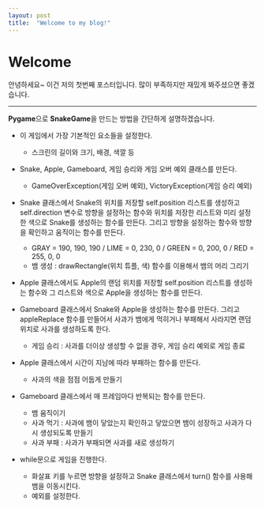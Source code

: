 ```yaml
---
layout: post
title:  "Welcome to my blog!"
---
```


# Welcome

안녕하세요~ 이건 저의 첫번째 포스터입니다. 많이 부족하지만 재밌게 봐주셨으면 좋겠습니다.

---

**Pygame**으로 **SnakeGame**을 만드는 방법을 간단하게 설명하겠습니다.

 + 이 게임에서 가장 기본적인 요소들을 설정한다.
     - 스크린의 길이와 크기, 배경, 색깔 등

 + Snake, Apple, Gameboard, 게임 승리와 게임 오버 예외 클래스를 만든다.
     - GameOverException(게임 오버 예외), VictoryException(게임 승리 예외)

 + Snake 클래스에서 Snake의 위치를 저장할 self.position 리스트를 생성하고 self.direction 변수로 방향을 설정하는 함수와 위치를 저장한 리스트와 미리 설정한 색으로 Snake를 생성하는 함수를 만든다. 그리고 방향을 설정하는 함수와 방향을 확인하고 움직이는 함수를 만든다.
     - GRAY = 190, 190, 190 / LIME = 0, 230, 0 / GREEN = 0, 200, 0 / RED = 255, 0, 0
     - 뱀 생성 : drawRectangle(위치 튜플, 색) 함수를 이용해서 뱀의 머리 그리기

 + Apple 클래스에서도 Apple의 랜덤 위치를 저장할 self.position 리스트를 생성하는 함수와 그 리스트와 색으로 Apple을 생성하는 함수를 만든다.

 + Gameboard 클래스에서 Snake와 Apple을 생성하는 함수를 만든다. 그리고 appleReplace 함수를 만들어서 사과가 뱀에게 먹히거나 부패해서 사라지면 랜덤 위치로 사과를 생성하도록 한다.
     - 게임 승리 : 사과를 더이상 생성할 수 없을 경우, 게임 승리 예외로 게임 종료

 + Apple 클래스에서 시간이 지남에 따라 부패하는 함수를 만든다.
     - 사과의 색을 점점 어둡게 만들기

 + Gameboard 클래스에서 매 프레임마다 반복되는 함수를 만든다.
     - 뱀 움직이기
     - 사과 먹기 : 사과에 뱀이 닿았는지 확인하고 닿았으면 뱀이 성장하고 사과가 다시 생성되도록 만들기
     - 사과 부패 : 사과가 부패되면 사과를 새로 생성하기

 + while문으로 게임을 진행한다.
     - 화살표 키를 누르면 방향을 설정하고 Snake 클래스에서 turn() 함수를 사용해 뱀을 이동시킨다.
     - 예외를 설정한다.